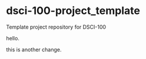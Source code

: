 # dsci-100-project_template
Template project repository for DSCI-100

hello.

this is another change.
